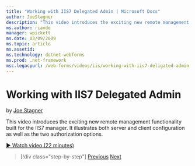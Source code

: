 ```yaml
---
title: "Working with IIS7 Delegated Admin | Microsoft Docs"
author: JoeStagner
description: "This video introduces the exciting new remote management functionality built for the IIS7 manager. It illustrates both server and client configuration as wel..."
ms.author: riande
manager: wpickett
ms.date: 03/09/2009
ms.topic: article
ms.assetid: 
ms.technology: dotnet-webforms
ms.prod: .net-framework
msc.legacyurl: /web-forms/videos/iis/working-with-iis7-deligated-admin
---
```

Working with IIS7 Delegated Admin
====================
by [Joe Stagner](https://github.com/JoeStagner)

This video introduces the exciting new remote management functionality built for the IIS7 manager. It illustrates both server and client configuration as well as the two authorization options.

[&#9654; Watch video (22 minutes)](https://channel9.msdn.com/Blogs/ASP-NET-Site-Videos/working-with-iis7-deligated-admin)

>[!div class="step-by-step"] [Previous](developing-and-deploying-in-a-shared-hosting.md) [Next](feature-specific-delegated-management.md)